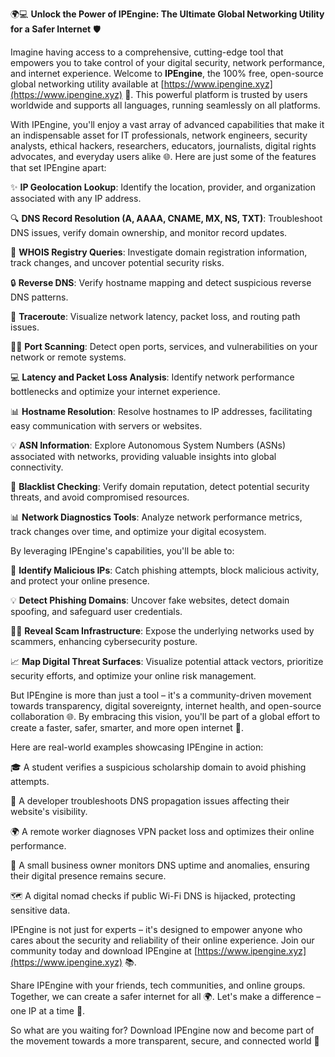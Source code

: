 🌍💻 **Unlock the Power of IPEngine: The Ultimate Global Networking Utility for a Safer Internet** 🛡️

Imagine having access to a comprehensive, cutting-edge tool that empowers you to take control of your digital security, network performance, and internet experience. Welcome to **IPEngine**, the 100% free, open-source global networking utility available at [https://www.ipengine.xyz](https://www.ipengine.xyz) 🚀. This powerful platform is trusted by users worldwide and supports all languages, running seamlessly on all platforms.

With IPEngine, you'll enjoy a vast array of advanced capabilities that make it an indispensable asset for IT professionals, network engineers, security analysts, ethical hackers, researchers, educators, journalists, digital rights advocates, and everyday users alike 🌐. Here are just some of the features that set IPEngine apart:

✨ **IP Geolocation Lookup**: Identify the location, provider, and organization associated with any IP address.

🔍 **DNS Record Resolution (A, AAAA, CNAME, MX, NS, TXT)**: Troubleshoot DNS issues, verify domain ownership, and monitor record updates.

📡 **WHOIS Registry Queries**: Investigate domain registration information, track changes, and uncover potential security risks.

🔒 **Reverse DNS**: Verify hostname mapping and detect suspicious reverse DNS patterns.

🚨 **Traceroute**: Visualize network latency, packet loss, and routing path issues.

🕵️‍♂️ **Port Scanning**: Detect open ports, services, and vulnerabilities on your network or remote systems.

💻 **Latency and Packet Loss Analysis**: Identify network performance bottlenecks and optimize your internet experience.

📊 **Hostname Resolution**: Resolve hostnames to IP addresses, facilitating easy communication with servers or websites.

💡 **ASN Information**: Explore Autonomous System Numbers (ASNs) associated with networks, providing valuable insights into global connectivity.

🚫 **Blacklist Checking**: Verify domain reputation, detect potential security threats, and avoid compromised resources.

📊 **Network Diagnostics Tools**: Analyze network performance metrics, track changes over time, and optimize your digital ecosystem.

By leveraging IPEngine's capabilities, you'll be able to:

🚀 **Identify Malicious IPs**: Catch phishing attempts, block malicious activity, and protect your online presence.

💡 **Detect Phishing Domains**: Uncover fake websites, detect domain spoofing, and safeguard user credentials.

🕵️‍♂️ **Reveal Scam Infrastructure**: Expose the underlying networks used by scammers, enhancing cybersecurity posture.

📈 **Map Digital Threat Surfaces**: Visualize potential attack vectors, prioritize security efforts, and optimize your online risk management.

But IPEngine is more than just a tool – it's a community-driven movement towards transparency, digital sovereignty, internet health, and open-source collaboration 🌐. By embracing this vision, you'll be part of a global effort to create a faster, safer, smarter, and more open internet 🚀.

Here are real-world examples showcasing IPEngine in action:

🎓 A student verifies a suspicious scholarship domain to avoid phishing attempts.

🔧 A developer troubleshoots DNS propagation issues affecting their website's visibility.

🌍 A remote worker diagnoses VPN packet loss and optimizes their online performance.

💼 A small business owner monitors DNS uptime and anomalies, ensuring their digital presence remains secure.

🗺️ A digital nomad checks if public Wi-Fi DNS is hijacked, protecting sensitive data.

IPEngine is not just for experts – it's designed to empower anyone who cares about the security and reliability of their online experience. Join our community today and download IPEngine at [https://www.ipengine.xyz](https://www.ipengine.xyz) 📚.

Share IPEngine with your friends, tech communities, and online groups. Together, we can create a safer internet for all 🌍. Let's make a difference – one IP at a time 🔑.

So what are you waiting for? Download IPEngine now and become part of the movement towards a more transparent, secure, and connected world 🚀